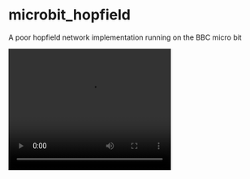 # microbit_hopfield
A poor hopfield network implementation running on the BBC micro bit




<video width="320" height="240" controls>
  <source src="microbit_hopfield.mp4" type="video/mp4">
Your browser does not support the video tag.
</video>
